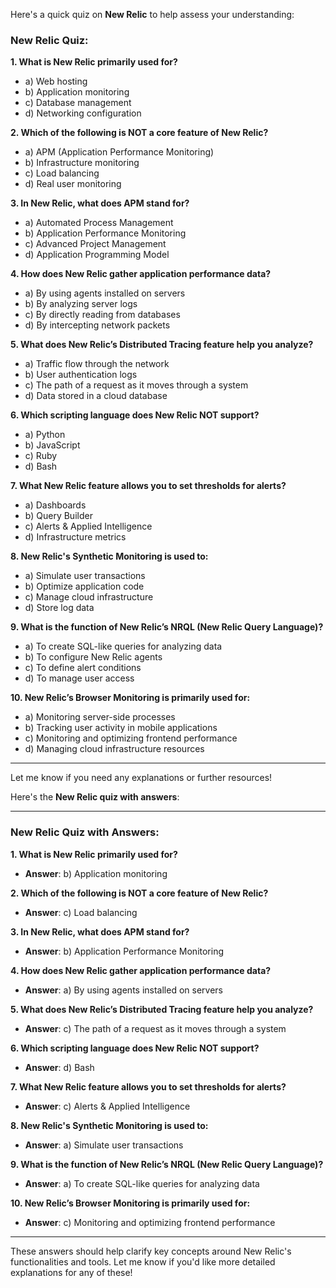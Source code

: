 Here's a quick quiz on **New Relic** to help assess your understanding:

### **New Relic Quiz:**

**1. What is New Relic primarily used for?**
   - a) Web hosting
   - b) Application monitoring
   - c) Database management
   - d) Networking configuration

**2. Which of the following is NOT a core feature of New Relic?**
   - a) APM (Application Performance Monitoring)
   - b) Infrastructure monitoring
   - c) Load balancing
   - d) Real user monitoring

**3. In New Relic, what does APM stand for?**
   - a) Automated Process Management
   - b) Application Performance Monitoring
   - c) Advanced Project Management
   - d) Application Programming Model

**4. How does New Relic gather application performance data?**
   - a) By using agents installed on servers
   - b) By analyzing server logs
   - c) By directly reading from databases
   - d) By intercepting network packets

**5. What does New Relic’s **Distributed Tracing** feature help you analyze?**
   - a) Traffic flow through the network
   - b) User authentication logs
   - c) The path of a request as it moves through a system
   - d) Data stored in a cloud database

**6. Which scripting language does New Relic NOT support?**
   - a) Python
   - b) JavaScript
   - c) Ruby
   - d) Bash

**7. What New Relic feature allows you to set thresholds for alerts?**
   - a) Dashboards
   - b) Query Builder
   - c) Alerts & Applied Intelligence
   - d) Infrastructure metrics

**8. New Relic's **Synthetic Monitoring** is used to:**
   - a) Simulate user transactions
   - b) Optimize application code
   - c) Manage cloud infrastructure
   - d) Store log data

**9. What is the function of New Relic’s **NRQL (New Relic Query Language)**?**
   - a) To create SQL-like queries for analyzing data
   - b) To configure New Relic agents
   - c) To define alert conditions
   - d) To manage user access

**10. New Relic’s **Browser Monitoring** is primarily used for:**
   - a) Monitoring server-side processes
   - b) Tracking user activity in mobile applications
   - c) Monitoring and optimizing frontend performance
   - d) Managing cloud infrastructure resources

---

Let me know if you need any explanations or further resources!

Here's the **New Relic quiz with answers**:

---

### **New Relic Quiz with Answers:**

**1. What is New Relic primarily used for?**
   - **Answer**: b) Application monitoring

**2. Which of the following is NOT a core feature of New Relic?**
   - **Answer**: c) Load balancing

**3. In New Relic, what does APM stand for?**
   - **Answer**: b) Application Performance Monitoring

**4. How does New Relic gather application performance data?**
   - **Answer**: a) By using agents installed on servers

**5. What does New Relic’s **Distributed Tracing** feature help you analyze?**
   - **Answer**: c) The path of a request as it moves through a system

**6. Which scripting language does New Relic NOT support?**
   - **Answer**: d) Bash

**7. What New Relic feature allows you to set thresholds for alerts?**
   - **Answer**: c) Alerts & Applied Intelligence

**8. New Relic's **Synthetic Monitoring** is used to:**
   - **Answer**: a) Simulate user transactions

**9. What is the function of New Relic’s **NRQL (New Relic Query Language)**?**
   - **Answer**: a) To create SQL-like queries for analyzing data

**10. New Relic’s **Browser Monitoring** is primarily used for:**
   - **Answer**: c) Monitoring and optimizing frontend performance

---

These answers should help clarify key concepts around New Relic's functionalities and tools. Let me know if you'd like more detailed explanations for any of these!
